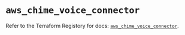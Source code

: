 # `aws_chime_voice_connector`

Refer to the Terraform Registory for docs: [`aws_chime_voice_connector`](https://registry.terraform.io/providers/hashicorp/aws/5.17.0/docs/resources/chime_voice_connector).
